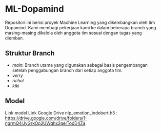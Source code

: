 # ML-Dopamind

Repositori ini berisi proyek Machine Learning yang dikembangkan oleh tim Dopamind. Kami membagi pekerjaan kami ke dalam beberapa branch yang masing-masing dikelola oleh anggota tim sesuai dengan tugas yang diemban.

## Struktur Branch

- *main*: Branch utama yang digunakan sebagai basis pengembangan setelah penggabungan branch dari setiap anggota tim.
- *verry*
- *richal*
- *kiki*

## Model
Link model Link Google Drive nlp_emotion_indobert.h5 : https://drive.google.com/drive/folders/1-ngrmQ4lJyGrkOp2UWqhx2qeITodD4Za